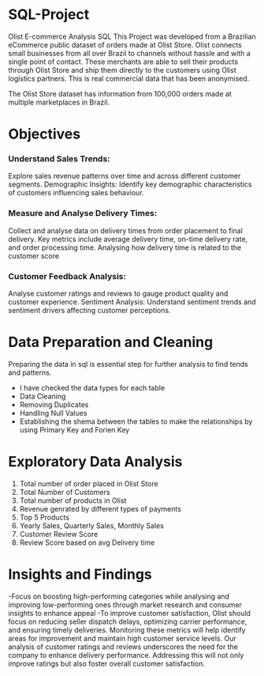 # SQL-Project
Olist E-commerce Analysis SQL 
This Project was developed  from a Brazilian eCommerce public dataset of orders made at Olist Store. Olist connects small businesses from all over Brazil to channels without hassle and with a single point of contact. These merchants are able to sell their products through Olist Store and ship them directly to the customers using Olist logistics partners. This is real commercial data that has been anonymised.

The Olist Store dataset has information from 100,000 orders made at multiple marketplaces in Brazil.

# Objectives
### Understand Sales Trends: 
Explore sales revenue patterns over time and across different customer segments. Demographic Insights: Identify key demographic characteristics of customers influencing sales behaviour.
### Measure and Analyse Delivery Times: 
Collect and analyse data on delivery times from order placement to final delivery. Key metrics include average delivery time, on-time delivery rate, and order processing time.
Analysing how delivery time is related to the customer score
### Customer Feedback Analysis: 
Analyse customer ratings and reviews to gauge product quality and customer experience.
Sentiment Analysis: Understand sentiment trends and sentiment drivers affecting customer perceptions.


# Data Preparation and Cleaning
Preparing the data in sql is essential step for further analysis to find tends and patterns. 
- I have checked the data types for each table
- Data Cleaning
- Removing Duplicates
- Handling Null Values
- Establishing the shema between the tables to make the relationships by using Primary Key and Forien Key

# Exploratory Data Analysis
1. Total number of order placed in Olist Store
2. Total Number of Customers
3. Total number of products in Olist
4. Revenue genrated by different types of payments
5. Top 5 Products
6. Yearly Sales, Quarterly Sales, Monthly Sales
7. Customer Review Score
8. Review Score based on avg Delivery time

# Insights and Findings

-Focus on boosting high-performing categories while analysing and improving low-performing ones through market research and consumer insights to enhance appeal
-To improve customer satisfaction, Olist should focus on reducing seller dispatch delays, optimizing carrier performance, and ensuring timely deliveries. Monitoring these metrics will help identify areas for improvement and maintain high customer service levels.
Our analysis of customer ratings and reviews underscores the need for the company to enhance delivery performance. Addressing this will not only improve ratings but also foster overall customer satisfaction.

